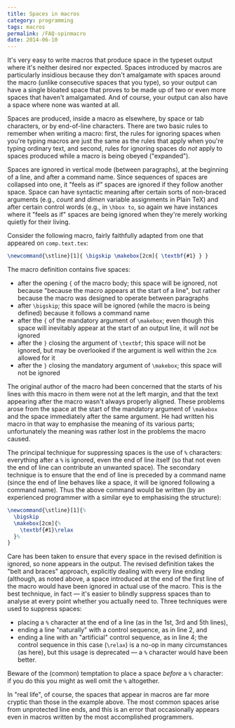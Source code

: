 ```yaml
---
title: Spaces in macros
category: programming
tags: macros
permalink: /FAQ-spinmacro
date: 2014-06-10
---
```


It's very easy to write macros that produce space in the typeset
output where it's neither desired nor expected.  Spaces introduced by
macros are particularly insidious because they don't amalgamate with
spaces around the macro (unlike consecutive spaces that you
type), so your output can have a single bloated space that proves
to be made up of two or even more spaces that haven't amalgamated.
And of course, your output can also have a space where none was wanted
at all.

Spaces are produced, inside a macro as elsewhere, by space or tab
characters, or by end-of-line characters.  There are two basic rules
to remember when writing a macro: first, the rules for ignoring spaces
when you're typing macros are just the same as the rules that apply
when you're typing ordinary text, and second, rules for ignoring
spaces do _not_ apply to spaces produced while a macro is being
obeyed ("expanded").

Spaces are ignored in vertical mode (between paragraphs), at the
beginning of a line, and after a command name.  Since sequences of
spaces are collapsed into one, it "feels as if" spaces are ignored if
they follow another space.  Space can have syntactic meaning after
certain sorts of non-braced arguments (e.g., _count_ and
_dimen_ variable assignments in Plain TeX) and after certain
control words (e.g., in `\hbox to`, so again we have instances
where it "feels as if" spaces are being ignored when they're merely
working quietly for their living.

Consider the following macro, fairly faithfully adapted from one that
appeared on `comp.text.tex`:
```latex
\newcommand{\stline}[1]{ \bigskip \makebox[2cm]{ \textbf{#1} } }
```
The macro definition contains five spaces:
  

-  after the opening `{` of the macro body; this space will be
    ignored, not because "because the macro appears at the start of a
    line", but rather because the macro was designed to operate between
    paragraphs
-  after `\bigskip`; this space will be ignored (while the macro
    is being defined) because it follows a command name
-  after the `{` of the mandatory argument of `\makebox`; even
    though this space will inevitably appear at the start of an output
    line, it will _not_ be ignored
-  after the `}` closing the argument of `\textbf`; this space
    will not be ignored, but may be overlooked if the argument is well
    within the `2cm` allowed for it
-  after the `}` closing the mandatory argument of `\makebox`;
    this space will not be ignored

The original author of the macro had been concerned that the starts of
his lines with this macro in them were not at the left margin, and
that the text appearing after the macro wasn't always properly
aligned.  These problems arose from the space at the start of the
mandatory argument of `\makebox` and the space immediately after the
same argument.  He had written his macro in that way to emphasise the
meaning of its various parts; unfortunately the meaning was rather
lost in the problems the macro caused.

The principal technique for suppressing spaces is the use of
`%` characters: everything after a `%` is ignored, even the end of line itself (so
that not even the end of line can contribute an unwanted space).  The
secondary technique is to ensure that the end of line is preceded by a
command name (since the end of line behaves like a space, it will be
ignored following a command name).  Thus the above command would be
written (by an experienced programmer with a similar eye to
emphasising the structure):
<!-- {% raw %} -->
```latex
\newcommand{\stline}[1]{%
  \bigskip
  \makebox[2cm]{%
    \textbf{#1}\relax
  }%
}
```
<!-- {% endraw %} -->
Care has been taken to ensure that every space in the revised
definition is ignored, so none appears in the output.  The revised
definition takes the "belt and braces" approach, explicitly dealing
with every line ending (although, as noted above, a space introduced
at the end of the first line of the macro would have been ignored in
actual use of the macro.  This is the best technique, in fact&nbsp;&mdash; it's
easier to blindly suppress spaces than to analyse at every point
whether you actually need to.  Three techniques were used to suppress
spaces:
  

-  placing a `%` character at the end of a line
    (as in the 1st, 3rd and 5th lines),
-  ending a line "naturally" with a control sequence, as in line 2,
    and
-  ending a line with an "artificial" control sequence, as in line
    4; the control sequence in this case (`\relax`) is a no-op in many
    circumstances (as here), but this usage is deprecated&nbsp;&mdash; a
   `%` character would have been better.

Beware of the (common) temptation to place a space _before_ a
`%` character: if you do this you might as well omit
the `%` altogether. 

In "real life", of course, the spaces that appear in macros are far
more cryptic than those in the example above.  The most common spaces
arise from unprotected line ends, and this is an error that
occasionally appears even in macros written by the most accomplished
programmers.

